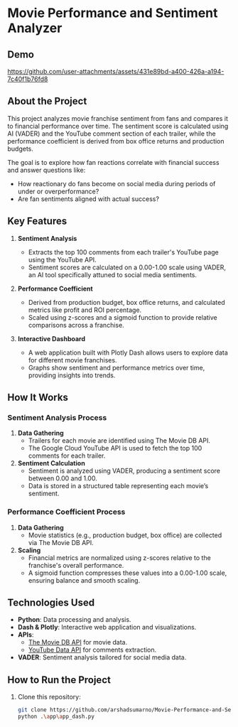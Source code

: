 # Movie Performance and Sentiment Analyzer

## Demo

https://github.com/user-attachments/assets/431e89bd-a400-426a-a194-7c40f1b76fd8


## About the Project

This project analyzes movie franchise sentiment from fans and compares it to financial performance over time. The sentiment score is calculated using AI (VADER) and the YouTube comment section of each trailer, while the performance coefficient is derived from box office returns and production budgets.

The goal is to explore how fan reactions correlate with financial success and answer questions like:
- How reactionary do fans become on social media during periods of under or overperformance?
- Are fan sentiments aligned with actual success?


## Key Features

1. **Sentiment Analysis**
   - Extracts the top 100 comments from each trailer's YouTube page using the YouTube API.
   - Sentiment scores are calculated on a 0.00-1.00 scale using VADER, an AI tool specifically attuned to social media sentiments.

2. **Performance Coefficient**
   - Derived from production budget, box office returns, and calculated metrics like profit and ROI percentage.
   - Scaled using z-scores and a sigmoid function to provide relative comparisons across a franchise.

3. **Interactive Dashboard**
   - A web application built with Plotly Dash allows users to explore data for different movie franchises.
   - Graphs show sentiment and performance metrics over time, providing insights into trends.


## How It Works

### Sentiment Analysis Process
1. **Data Gathering**
   - Trailers for each movie are identified using The Movie DB API.
   - The Google Cloud YouTube API is used to fetch the top 100 comments for each trailer.
2. **Sentiment Calculation**
   - Sentiment is analyzed using VADER, producing a sentiment score between 0.00 and 1.00.
   - Data is stored in a structured table representing each movie’s sentiment.

### Performance Coefficient Process
1. **Data Gathering**
   - Movie statistics (e.g., production budget, box office) are collected via The Movie DB API.
2. **Scaling**
   - Financial metrics are normalized using z-scores relative to the franchise's overall performance.
   - A sigmoid function compresses these values into a 0.00-1.00 scale, ensuring balance and smooth scaling.


## Technologies Used

- **Python**: Data processing and analysis.
- **Dash & Plotly**: Interactive web application and visualizations.
- **APIs**:
  - [The Movie DB API](https://developers.themoviedb.org/3/getting-started) for movie data.
  - [YouTube Data API](https://developers.google.com/youtube/registering_an_application) for comments extraction.
- **VADER**: Sentiment analysis tailored for social media data.


## How to Run the Project

1. Clone this repository:
   ```bash
   git clone https://github.com/arshadsumarno/Movie-Performance-and-Sentiment-Analyzer.git
   python .\app\app_dash.py
